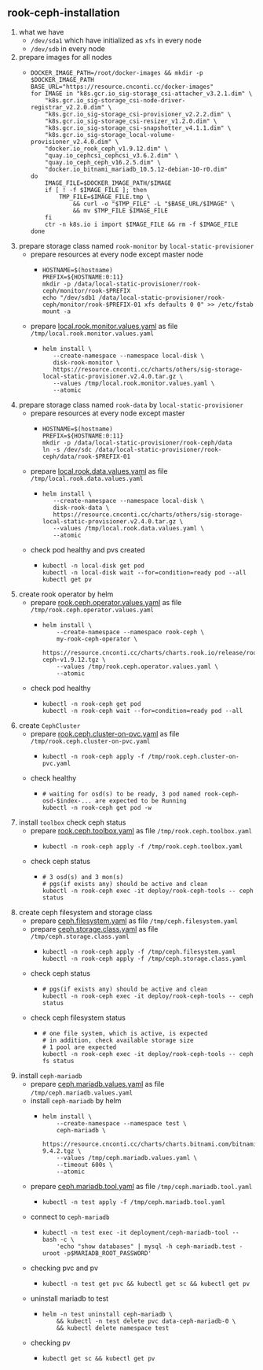 ## rook-ceph-installation
1. what we have
   * `/dev/sda1` which have initialized as `xfs` in every node
   * `/dev/sdb` in every node
2. prepare images for all nodes
    * ```shell
      DOCKER_IMAGE_PATH=/root/docker-images && mkdir -p $DOCKER_IMAGE_PATH
      BASE_URL="https://resource.cnconti.cc/docker-images"
      for IMAGE in "k8s.gcr.io_sig-storage_csi-attacher_v3.2.1.dim" \
          "k8s.gcr.io_sig-storage_csi-node-driver-registrar_v2.2.0.dim" \
          "k8s.gcr.io_sig-storage_csi-provisioner_v2.2.2.dim" \
          "k8s.gcr.io_sig-storage_csi-resizer_v1.2.0.dim" \
          "k8s.gcr.io_sig-storage_csi-snapshotter_v4.1.1.dim" \
          "k8s.gcr.io_sig-storage_local-volume-provisioner_v2.4.0.dim" \
          "docker.io_rook_ceph_v1.9.12.dim" \
          "quay.io_cephcsi_cephcsi_v3.6.2.dim" \
          "quay.io_ceph_ceph_v16.2.5.dim" \
          "docker.io_bitnami_mariadb_10.5.12-debian-10-r0.dim"    
      do
          IMAGE_FILE=$DOCKER_IMAGE_PATH/$IMAGE
          if [ ! -f $IMAGE_FILE ]; then
              TMP_FILE=$IMAGE_FILE.tmp \
                  && curl -o "$TMP_FILE" -L "$BASE_URL/$IMAGE" \
                  && mv $TMP_FILE $IMAGE_FILE
          fi
          ctr -n k8s.io i import $IMAGE_FILE && rm -f $IMAGE_FILE
      done
      ```
3. prepare storage class named `rook-monitor` by `local-static-provisioner`
    * prepare resources at every node except master node
        + ```shell
          HOSTNAME=$(hostname)
          PREFIX=${HOSTNAME:0:11}
          mkdir -p /data/local-static-provisioner/rook-ceph/monitor/rook-$PREFIX
          echo "/dev/sdb1 /data/local-static-provisioner/rook-ceph/monitor/rook-$PREFIX-01 xfs defaults 0 0" >> /etc/fstab
          mount -a
          ```
    * prepare [local.rook.monitor.values.yaml](resources/local.rook.monitor.values.yaml.md) as file `/tmp/local.rook.monitor.values.yaml`
        + ```shell
          helm install \
             --create-namespace --namespace local-disk \
             disk-rook-monitor \
             https://resource.cnconti.cc/charts/others/sig-storage-local-static-provisioner.v2.4.0.tar.gz \
             --values /tmp/local.rook.monitor.values.yaml \
             --atomic
          ```
4. prepare storage class named `rook-data` by `local-static-provisioner`
    * prepare resources at every node except master
        + ```shell
          HOSTNAME=$(hostname)
          PREFIX=${HOSTNAME:0:11}
          mkdir -p /data/local-static-provisioner/rook-ceph/data
          ln -s /dev/sdc /data/local-static-provisioner/rook-ceph/data/rook-$PREFIX-01
          ```
    * prepare [local.rook.data.values.yaml](resources/local.rook.data.values.yaml.md) as file `/tmp/local.rook.data.values.yaml`
        + ```shell
          helm install \
             --create-namespace --namespace local-disk \
             disk-rook-data \
             https://resource.cnconti.cc/charts/others/sig-storage-local-static-provisioner.v2.4.0.tar.gz \
             --values /tmp/local.rook.data.values.yaml \
             --atomic
          ```
    * check pod healthy and pvs created
        + ```shell
          kubectl -n local-disk get pod
          kubectl -n local-disk wait --for=condition=ready pod --all
          kubectl get pv
          ```
5. create rook operator by helm
    * prepare [rook.ceph.operator.values.yaml](resources/rook.ceph.operator.values.yaml.md) as file `/tmp/rook.ceph.operator.values.yaml`
        + ```shell
          helm install \
              --create-namespace --namespace rook-ceph \
              my-rook-ceph-operator \
              https://resource.cnconti.cc/charts/charts.rook.io/release/rook-ceph-v1.9.12.tgz \
              --values /tmp/rook.ceph.operator.values.yaml \
              --atomic
          ```
    * check pod healthy
        + ```shell
          kubectl -n rook-ceph get pod
          kubectl -n rook-ceph wait --for=condition=ready pod --all
          ```
6. create `CephCluster`
    * prepare [rook.ceph.cluster-on-pvc.yaml](resources/rook.ceph.cluster-on-pvc.yaml.md) as file `/tmp/rook.ceph.cluster-on-pvc.yaml`
        + ```shell
          kubectl -n rook-ceph apply -f /tmp/rook.ceph.cluster-on-pvc.yaml
          ```
    * check healthy
        + ```shell
          # waiting for osd(s) to be ready, 3 pod named rook-ceph-osd-$index-... are expected to be Running
          kubectl -n rook-ceph get pod -w
          ```
7. install `toolbox` check ceph status
    * prepare [rook.ceph.toolbox.yaml](resources/rook.ceph.toolbox.yaml.md) as file `/tmp/rook.ceph.toolbox.yaml`
        + ```shell
          kubectl -n rook-ceph apply -f /tmp/rook.ceph.toolbox.yaml
          ```
    * check ceph status
        +  ```shell
           # 3 osd(s) and 3 mon(s)
           # pgs(if exists any) should be active and clean
           kubectl -n rook-ceph exec -it deploy/rook-ceph-tools -- ceph status
           ```
8. create ceph filesystem and storage class
    * prepare [ceph.filesystem.yaml](resources/ceph.filesystem.yaml.md) as file `/tmp/ceph.filesystem.yaml`
    * prepare [ceph.storage.class.yaml](resources/ceph.storage.class.yaml.md) as file `/tmp/ceph.storage.class.yaml`
        + ```shell
          kubectl -n rook-ceph apply -f /tmp/ceph.filesystem.yaml
          kubectl -n rook-ceph apply -f /tmp/ceph.storage.class.yaml
          ```
    * check ceph status
        + ```shell
          # pgs(if exists any) should be active and clean
          kubectl -n rook-ceph exec -it deploy/rook-ceph-tools -- ceph status
          ```
    * check ceph filesystem status
        + ```shell
          # one file system, which is active, is expected
          # in addition, check available storage size
          # 1 pool are expected
          kubectl -n rook-ceph exec -it deploy/rook-ceph-tools -- ceph fs status
          ```
9. install `ceph-mariadb`
    * prepare [ceph.mariadb.values.yaml](resources/ceph.mariadb.values..md) as file `/tmp/ceph.mariadb.values.yaml`
    * install `ceph-mariadb` by helm
        + ```shell
          helm install \
              --create-namespace --namespace test \
              ceph-mariadb \
              https://resource.cnconti.cc/charts/charts.bitnami.com/bitnami/mariadb-9.4.2.tgz \
              --values /tmp/ceph.mariadb.values.yaml \
              --timeout 600s \
              --atomic
          ```
    * prepare [ceph.mariadb.tool.yaml](resources/ceph.mariadb.tool.yaml.md) as file `/tmp/ceph.mariadb.tool.yaml`
        + ```shell
          kubectl -n test apply -f /tmp/ceph.mariadb.tool.yaml
          ```
    * connect to `ceph-mariadb`
        + ```shell
          kubectl -n test exec -it deployment/ceph-mariadb-tool -- bash -c \
              'echo "show databases" | mysql -h ceph-mariadb.test -uroot -p$MARIADB_ROOT_PASSWORD'
          ```
    * checking pvc and pv
        + ```shell
          kubectl -n test get pvc && kubectl get sc && kubectl get pv
          ```
    * uninstall mariadb to test
        + ```shell
          helm -n test uninstall ceph-mariadb \
              && kubectl -n test delete pvc data-ceph-mariadb-0 \
              && kubectl delete namespace test
          ```
    * checking pv
        + ```shell
          kubectl get sc && kubectl get pv
          ```

